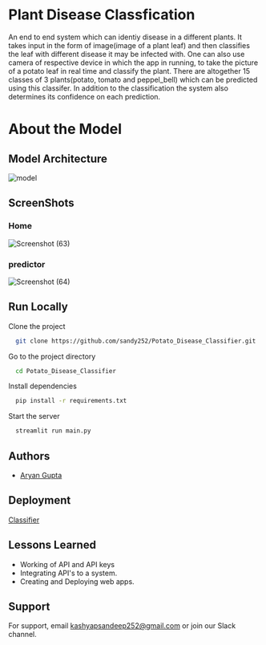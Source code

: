 
# Plant Disease Classfication

An end to end system which can identiy disease in a different plants. It takes input in the form of image(image of a plant leaf) and then classifies the leaf with different disease it may be infected with. One can also use camera of respective device in which the app in running, to take the picture of a potato leaf in real time and classify the plant. There are altogether 15 classes of 3 plants(potato, tomato and peppel_bell) which can be predicted using this classifer. In addition to the classification the system also determines its confidence on each prediction.

# About the Model
## Model Architecture
![model](https://user-images.githubusercontent.com/66490787/219868725-9701133d-2f97-4fac-8f8b-c6108811dbdf.jpg)





## ScreenShots
### Home 
![Screenshot (63)](https://user-images.githubusercontent.com/66490787/219869302-ef00bf04-9bb4-4f20-94fb-35120788ae8f.png)
### predictor
![Screenshot (64)](https://user-images.githubusercontent.com/66490787/219869310-f15f7b73-4792-4145-9a5e-fc0268a6804c.png)


## Run Locally

Clone the project

```bash
  git clone https://github.com/sandy252/Potato_Disease_Classifier.git
```

Go to the project directory

```bash
  cd Potato_Disease_Classifier
```

Install dependencies

```bash
  pip install -r requirements.txt
```

Start the server

```bash
  streamlit run main.py
```




## Authors

- [Aryan Gupta](https://www.linkedin.com/in/aryan-gupta02/)


## Deployment
[Classifier](https://sandy252-potato-disease-classifier-main-lpuiqn.streamlit.app/)





## Lessons Learned

- Working of API and API keys
- Integrating API's to a system.
- Creating and Deploying web apps.

## Support

For support, email kashyapsandeep252@gmail.com or join our Slack channel.
